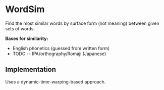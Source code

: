 # WordSim
Find the most similar words by surface form (not meaning) between given sets of words.

**Bases for similarity:**

* English phonetics (guessed from written form)
* TODO -- IPA/orthography/Romaji (Japanese)

## Implementation
Uses a dynamic-time-warping-based approach.

